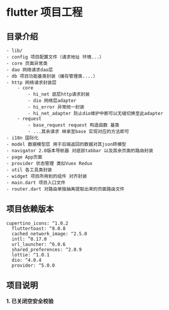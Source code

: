 # flutter 项目工程

## 目录介绍
    - lib/
    - config 项目配置文件（请求地址 环境...）
    - core 页面异常类
    - dao 网络请求dao层
    - db 项目功能基类封装（缓存管理类....）
    - http 网络请求封装层
        - core 
            - hi_net 底层http请求封装
            - dio 网络层adapter
            - hi_error 异常统一封装
            - hi_net_adapter 防止dio维护中断可以无缝切换至此adapter
        - request
            - base_request request 构造函数 基类
            - ...其余请求 继承至base 实现对应的方法即可
    - i18n 国际化
    - model 数据模型层 用于后端返回的数据对其json转模型
    - navigator 2.0版本导航器 对底部tabbar 以及其余页面的路由封装
    - page App页面
    - provider 状态管理 类似Vuex Redux
    - util 各工具类封装
    - widget 项目所用到的组件 对齐封装
    - main.dart 项目入口文件
    - router.dart 对路由单独抽离提取出来的页面路由文件

## 项目依赖版本
```
cupertino_icons: ^1.0.2
  fluttertoast: ^8.0.8
  cached_network_image: ^2.5.0
  intl: ^0.17.0
  url_launcher: ^6.0.6
  shared_preferences: ^2.0.9
  lottie: ^1.0.1
  dio: ^4.0.4
  provider: ^5.0.0
```

## 项目说明

**1. 已关闭空安全校验**
